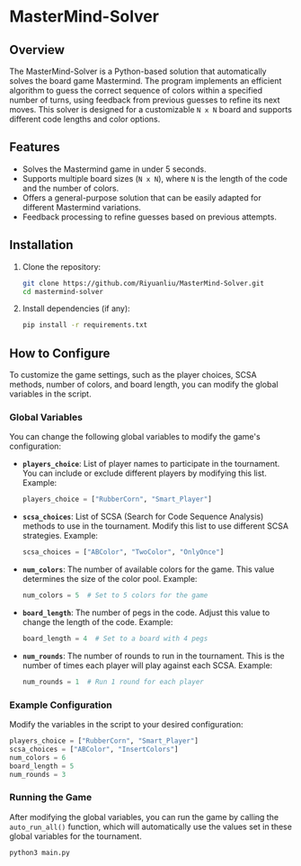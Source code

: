 # MasterMind-Solver

## Overview

The MasterMind-Solver is a Python-based solution that automatically solves the board game Mastermind. The program implements an efficient algorithm to guess the correct sequence of colors within a specified number of turns, using feedback from previous guesses to refine its next moves. This solver is designed for a customizable `N x N` board and supports different code lengths and color options.

## Features

- Solves the Mastermind game in under 5 seconds.
- Supports multiple board sizes (`N x N`), where `N` is the length of the code and the number of colors.
- Offers a general-purpose solution that can be easily adapted for different Mastermind variations.
- Feedback processing to refine guesses based on previous attempts.

## Installation

1. Clone the repository:

   ```bash
   git clone https://github.com/Riyuanliu/MasterMind-Solver.git
   cd mastermind-solver
   ```
2. Install dependencies (if any):

   ```bash
   pip install -r requirements.txt
   ```

## How to Configure

To customize the game settings, such as the player choices, SCSA methods, number of colors, and board length, you can modify the global variables in the script.

### Global Variables

You can change the following global variables to modify the game's configuration:

- **`players_choice`**: List of player names to participate in the tournament. You can include or exclude different players by modifying this list.
  Example:

  ```python
  players_choice = ["RubberCorn", "Smart_Player"]
  ```
- **`scsa_choices`**: List of SCSA (Search for Code Sequence Analysis) methods to use in the tournament. Modify this list to use different SCSA strategies.
  Example:

  ```python
  scsa_choices = ["ABColor", "TwoColor", "OnlyOnce"]
  ```
- **`num_colors`**: The number of available colors for the game. This value determines the size of the color pool.
  Example:

  ```python
  num_colors = 5  # Set to 5 colors for the game
  ```
- **`board_length`**: The number of pegs in the code. Adjust this value to change the length of the code.
  Example:

  ```python
  board_length = 4  # Set to a board with 4 pegs
  ```
- **`num_rounds`**: The number of rounds to run in the tournament. This is the number of times each player will play against each SCSA.
  Example:

  ```python
  num_rounds = 1  # Run 1 round for each player
  ```

### Example Configuration

Modify the variables in the script to your desired configuration:

```python
players_choice = ["RubberCorn", "Smart_Player"]
scsa_choices = ["ABColor", "InsertColors"]
num_colors = 6
board_length = 5
num_rounds = 3
```

### Running the Game

After modifying the global variables, you can run the game by calling the `auto_run_all()` function, which will automatically use the values set in these global variables for the tournament.

```bash
python3 main.py
```

```
